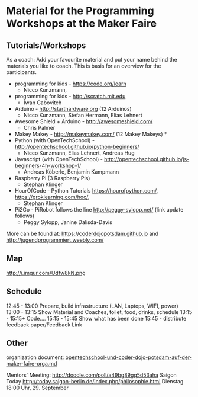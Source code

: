 Material for the Programming Workshops at the Maker Faire
==============================================

Tutorials/Workshops
---------------------------

As a coach: Add your favourite material and put your name behind the materials you like to coach. This is basis for an overview for the participants.

 * programming for kids - https://code.org/learn
   * Nicco Kunzmann,
 * programming for kids - http://scratch.mit.edu
   * Iwan Gabovitch
 * Arduino - http://starthardware.org (12 Arduinos)
   * Nicco Kunzmann, Stefan Hermann, Elias Lehnert
 * Awesome Shield + Arduino - http://awesomeshield.com/
   * Chris Palmer
 * Makey Makey - http://makeymakey.com/ (12 Makey Makeys)
   * 
 * Python (with OpenTechSchool) - http://opentechschool.github.io/python-beginners/
   * Nicco Kunzmann, Elias Lehnert, Andreas Hug
 * Javascript (with OpenTechSchool) - http://opentechschool.github.io/js-beginners-4h-workshop-1/
   * Andreas Köberle, Benjamin Kampmann
 * Raspberry Pi (3 Raspberry Pis)
   * Stephan Klinger
 * HourOfCode - Python Tutorials https://hourofpython.com/, https://groklearning.com/hoc/,  
   * Stephan Klinger
 * Pi2Go - PiRobot follows the line http://peggy-sylopp.net/ (link update follows)
   * Peggy Sylopp, Janine Dalisda-Davis

More can be found at: https://coderdojopotsdam.github.io and http://jugendprogrammiert.weebly.com/

Map
------
http://i.imgur.com/Udfw8kN.png

Schedule
------------

12:45 - 13:00 Prepare, build infrastructure (LAN, Laptops, WIFI, power)
13:00 - 13:15 Show Material and Coaches, toilet, food, drinks, schedule
13:15 - 15:15+ Code....
15:15 - 15:45 Show what has been done
15:45 - distribute feedback paper/Feedback Link

Other
-------

organization document: [opentechschool-und-coder-dojo-potsdam-auf-der-maker-faire-orga.md](opentechschool-und-coder-dojo-potsdam-auf-der-maker-faire-orga.md)

Mentors' Meeting: http://doodle.com/poll/a49bg89gq5d53aha
         Saigon Today http://today.saigon-berlin.de/index.php/philosophie.html
          Dienstag 18:00 Uhr, 29. September

